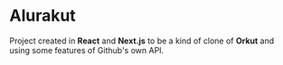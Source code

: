 # Alurakut

Project created in **React** and **Next.js** to be a kind of clone of **Orkut** and using some features of Github's own API.
